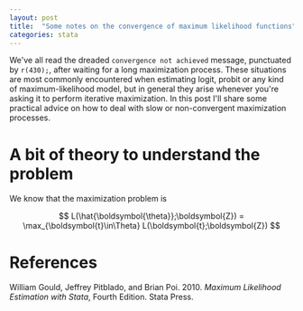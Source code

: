```yaml
---
layout: post
title:  "Some notes on the convergence of maximum likelihood functions"
categories: stata
---
```


We've all read the dreaded `convergence not achieved` message, punctuated by `r(430);`, after waiting for a long maximization process. These situations are most commonly encountered when estimating logit, probit or any kind of maximum-likelihood model, but in general they arise whenever you're asking it to perform iterative maximization. In this post I'll share some practical advice on how to deal with slow or non-convergent maximization processes.

# A bit of theory to understand the problem

We know that the maximization problem is

$$ L(\hat{\boldsymbol{\theta}};\boldsymbol{Z}) = \max_{\boldsymbol{t}\in\Theta} L(\boldsymbol{t};\boldsymbol{Z}) $$

# References
William Gould, Jeffrey Pitblado, and Brian Poi. 2010.  *Maximum Likelihood Estimation with Stata*, Fourth Edition. Stata Press.

<!-- http://www.bristol.ac.uk/media-library/sites/cmm/migrated/documents/prop-scores.pdf -->
